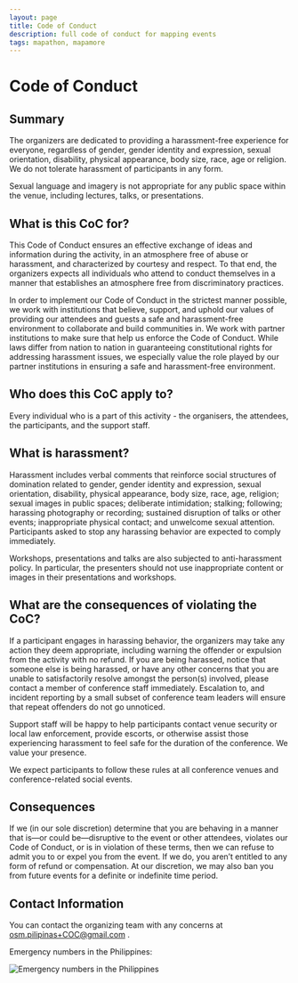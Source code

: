 ```yaml
---
layout: page
title: Code of Conduct
description: full code of conduct for mapping events
tags: mapathon, mapamore
---
```

<h1 class="color-primary-4 mb-2">Code of Conduct</h1>

## Summary

The organizers are dedicated to providing a harassment-free experience for everyone, regardless of gender, gender identity and expression, sexual orientation, disability, physical appearance, body size, race, age or religion. We do not tolerate harassment of participants in any form.

Sexual language and imagery is not appropriate for any public space within the venue, including lectures, talks, or presentations.

## What is this CoC for?
This Code of Conduct ensures an effective exchange of ideas and information during the activity,  in an atmosphere free of abuse or harassment, and characterized by courtesy and respect. To that end, the organizers expects all individuals who attend to conduct themselves in a manner that establishes an atmosphere free from discriminatory practices.

In order to implement our Code of Conduct in the strictest manner possible, we work with institutions that believe, support, and uphold our values of providing our attendees and guests a safe and harassment-free environment to collaborate and build communities in. We work with partner institutions to make sure that help us enforce the Code of Conduct. While laws differ from nation to nation in guaranteeing constitutional rights for addressing harassment issues, we especially value the role played by our partner institutions in ensuring a safe and harassment-free environment.

## Who does this CoC apply to?
Every individual who is a part of this activity - the organisers, the attendees, the participants, and the support staff.

## What is harassment?

Harassment includes verbal comments that reinforce social structures of domination related to gender, gender identity and expression, sexual orientation, disability, physical appearance, body size, race, age, religion; sexual images in public spaces; deliberate intimidation; stalking; following; harassing photography or recording; sustained disruption of talks or other events; inappropriate physical contact; and unwelcome sexual attention. Participants asked to stop any harassing behavior are expected to comply immediately.

Workshops, presentations and talks are also subjected to anti-harassment policy. In particular, the presenters should not use inappropriate content or images in their presentations and workshops.

## What are the consequences of violating the CoC?

If a participant engages in harassing behavior, the organizers may take any action they deem appropriate, including warning the offender or expulsion from the activity with no refund. If you are being harassed, notice that someone else is being harassed, or have any other concerns that you are unable to satisfactorily resolve amongst the person(s) involved, please contact a member of conference staff immediately. Escalation to, and incident reporting by a small subset of conference team leaders will ensure that repeat offenders do not go unnoticed.

Support staff will be happy to help participants contact venue security or local law enforcement, provide escorts, or otherwise assist those experiencing harassment to feel safe for the duration of the conference. We value your presence.

We expect participants to follow these rules at all conference venues and conference-related social events.

## Consequences

If we (in our sole discretion) determine that you are behaving in a manner that is—or could be—disruptive to the event or other attendees, violates our Code of Conduct, or is in violation of these terms, then we can refuse to admit you to or expel you from the event. If we do, you aren’t entitled to any form of refund or compensation. At our discretion, we may also ban you from future events for a definite or indefinite time period.


## Contact Information

You can contact the organizing team with any concerns at osm.pilipinas+COC@gmail.com .

Emergency numbers in the Philippines:

<div class='d-flex justify-content-center py-2'>
<img class='img-fluid post-image img-shadow'  alt='Emergency numbers in the Philippines' src='https://static.rappler.com/images/emergency-numbers-20130819.jpg' data-toggle='tooltip' data-placement='top' title='Emergency numbers in the Philippines'>
</div>
